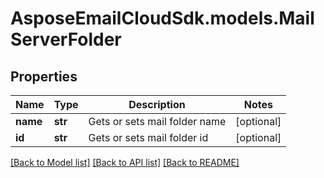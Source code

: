 # AsposeEmailCloudSdk.models.MailServerFolder
## Properties
Name | Type | Description | Notes
------------ | ------------- | ------------- | -------------
**name** | **str** | Gets or sets mail folder name              | [optional] 
**id** | **str** | Gets or sets mail folder id              | [optional] 



[[Back to Model list]](README.md#documentation-for-models) [[Back to API list]](README.md#documentation-for-api-endpoints) [[Back to README]](README.md)


